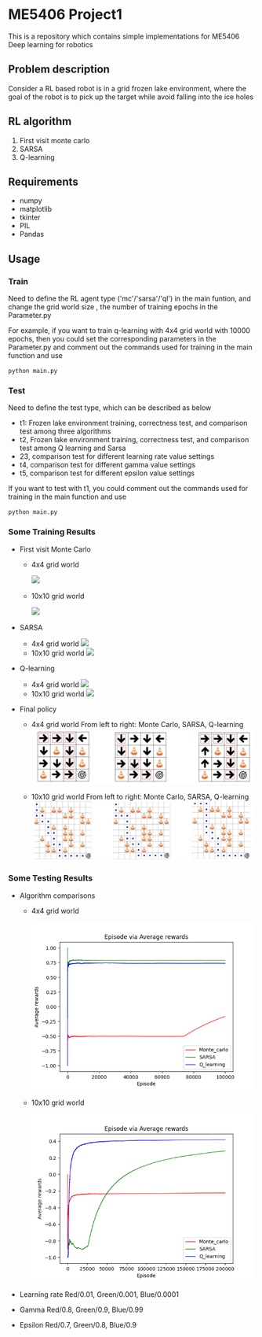 # ME5406 Project1
This is a repository which contains simple implementations for ME5406 Deep learning for robotics 

## Problem description
Consider a RL based robot is in a grid frozen lake environment, where the goal of the robot is to pick up the target while avoid falling into the ice holes

## RL algorithm
1. First visit monte carlo
2. SARSA
3. Q-learning

## Requirements
* numpy
* matplotlib
* tkinter
* PIL
* Pandas

## Usage
### Train
Need to define the RL agent type ('mc'/'sarsa'/'ql') in the main funtion, and change the grid world size , the number of training epochs in the Parameter.py

For example, if you want to train q-learning with 4x4 grid world with 10000 epochs, then you could set the corresponding parameters in the Parameter.py and comment out the commands used for training in the main function and use
```
python main.py
```

### Test
Need to define the test type, which can be described as below
* t1: Frozen lake environment training, correctness test, and comparison test among three algorithms
* t2, Frozen lake environment training, correctness test, and comparison test among Q learning and Sarsa
* 23, comparison test for different learning rate value settings
* t4, comparison test for different gamma value settings
* t5, comparison test for different epsilon value settings

If you want to test with t1, you could comment out the commands used for training in the main function and use
```
python main.py 
```

### Some Training Results
* First visit Monte Carlo
  * 4x4 grid world
   
    ![](Results/Monte_carlo/mc_step_initial.png)
  * 10x10 grid world
  
    ![](Results/Monte_carlo/mc_reward_1010.png)
* SARSA
  * 4x4 grid world
    ![](Results/Plot/SARSA_4X4.png)
  * 10x10 grid world
    ![](Results/Plot/SARSA_10X10.png)
* Q-learning
  * 4x4 grid world
    ![](Results/Plot/Q_learning_4x4.png)
  * 10x10 grid world
    ![](Results/Plot/Q_learning_10x10.png)
    
* Final policy
  * 4x4 grid world
    From left to right: Monte Carlo, SARSA, Q-learning
    ![](https://github.com/zhangyifengdavid/ME5406_Course_Project/blob/main/Results/Final%20policy/4x4/final_policy.png)
    
  * 10x10 grid world
    From left to right: Monte Carlo, SARSA, Q-learning
    ![](https://github.com/zhangyifengdavid/ME5406_Course_Project/blob/main/Results/Final%20policy/10x10/final_policy.png)
    
### Some Testing Results
* Algorithm comparisons
    * 4x4 grid world
    
      ![](Results/Comparison/Algorithm/4x4/compare_reward_44.png)
    * 10x10 grid world
    
      ![](Results/Comparison/Algorithm/10x10/compare_reward_1010.png)
      
* Learning rate
  Red/0.01, Green/0.001, Blue/0.0001
  
* Gamma
  Red/0.8, Green/0.9, Blue/0.99
  
* Epsilon
  Red/0.7, Green/0.8, Blue/0.9

